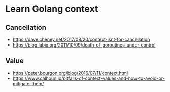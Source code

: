 Learn Golang context
====

## Cancellation

- https://dave.cheney.net/2017/08/20/context-isnt-for-cancellation
- https://blog.labix.org/2011/10/09/death-of-goroutines-under-control

## Value

- https://peter.bourgon.org/blog/2016/07/11/context.html
- https://www.calhoun.io/pitfalls-of-context-values-and-how-to-avoid-or-mitigate-them/
